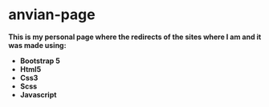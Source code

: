 # anvian-page

**This is my personal page where the redirects of the sites where   I am and it was made using:**
 - **Bootstrap 5**
 - **Html5**
 - **Css3**
 - **Scss**
 - **Javascript**
